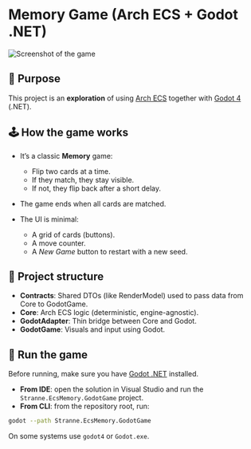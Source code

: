 # Memory Game (Arch ECS + Godot .NET)

![Screenshot of the game](docs/screenshot.png)

## 🎯 Purpose

This project is an **exploration** of using [Arch ECS](https://arch-ecs.gitbook.io/arch) together with [Godot 4](https://godotengine.org/) (.NET).

## 🕹️ How the game works

- It’s a classic **Memory** game:
  - Flip two cards at a time.
  - If they match, they stay visible.
  - If not, they flip back after a short delay.

- The game ends when all cards are matched.

- The UI is minimal:  
  - A grid of cards (buttons).  
  - A move counter.  
  - A *New Game* button to restart with a new seed.

## 🧩 Project structure

- **Contracts**: Shared DTOs (like RenderModel) used to pass data from Core to GodotGame.
- **Core**: Arch ECS logic (deterministic, engine-agnostic).
- **GodotAdapter**: Thin bridge between Core and Godot.  
- **GodotGame**: Visuals and input using Godot.

## 🚀 Run the game

Before running, make sure you have [Godot .NET](https://godotengine.org/download/) installed.

- **From IDE**: open the solution in Visual Studio and run the `Stranne.EcsMemory.GodotGame` project.  
- **From CLI**: from the repository root, run:

```bash
godot --path Stranne.EcsMemory.GodotGame
```

On some systems use `godot4` or `Godot.exe`.
